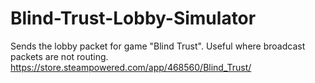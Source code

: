 # Blind-Trust-Lobby-Simulator
Sends the lobby packet for game "Blind Trust". Useful where broadcast packets are not routing. https://store.steampowered.com/app/468560/Blind_Trust/
